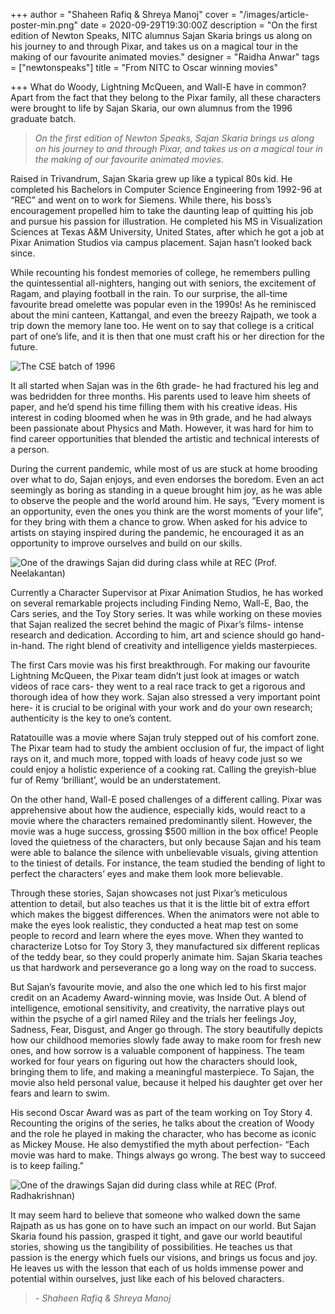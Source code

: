 +++
author = "Shaheen Rafiq & Shreya Manoj"
cover = "/images/article-poster-min.png"
date = 2020-09-29T19:30:00Z
description = "On the first edition of Newton Speaks, NITC alumnus Sajan Skaria brings us along on his journey to and through Pixar, and takes us on a magical tour in the making of our favourite animated movies."
designer = "Raidha Anwar"
tags = ["newtonspeaks"]
title = "From NITC to Oscar winning movies"

+++
What do Woody, Lightning McQueen, and Wall-E have in common? Apart from the fact that they belong to the Pixar family, all these characters were brought to life by Sajan Skaria, our own alumnus from the 1996 graduate batch.

> _On the first edition of Newton Speaks, Sajan Skaria brings us along on his journey to and through Pixar, and takes us on a magical tour in the making of our favourite animated movies._

Raised in Trivandrum, Sajan Skaria grew up like a typical 80s kid. He completed his Bachelors in Computer Science Engineering from 1992-96 at “REC” and went on to work for Siemens. While there, his boss’s encouragement propelled him to take the daunting leap of quitting his job and pursue his passion for illustration. He completed his MS in Visualization Sciences at Texas A&M University, United States, after which he got a job at Pixar Animation Studios via campus placement. Sajan hasn’t looked back since.

While recounting his fondest memories of college, he remembers pulling the quintessential all-nighters, hanging out with seniors, the excitement of Ragam, and playing football in the rain. To our surprise, the all-time favourite bread omelette was popular even in the 1990s! As he reminisced about the mini canteen, Kattangal, and even the breezy Rajpath, we took a trip down the memory lane too. He went on to say that college is a critical part of one’s life, and it is then that one must craft his or her direction for the future.

![](/images/classof96cse.jpg "The CSE batch of 1996")

It all started when Sajan was in the 6th grade- he had fractured his leg and was bedridden for three months. His parents used to leave him sheets of paper, and he’d spend his time filling them with his creative ideas. His interest in coding bloomed when he was in 9th grade, and he had always been passionate about Physics and Math. However, it was hard for him to find career opportunities that blended the artistic and technical interests of a person.

During the current pandemic, while most of us are stuck at home brooding over what to do, Sajan enjoys, and even endorses the boredom. Even an act seemingly as boring as standing in a queue brought him joy, as he was able to observe the people and the world around him. He says, “Every moment is an opportunity, even the ones you think are the worst moments of your life”, for they bring with them a chance to grow. When asked for his advice to artists on staying inspired during the pandemic, he encouraged it as an opportunity to improve ourselves and build on our skills.

![](/images/prof-neelakantan.jpg "One of the drawings Sajan did during class while at REC (Prof. Neelakantan)")

Currently a Character Supervisor at Pixar Animation Studios, he has worked on several remarkable projects including Finding Nemo, Wall-E, Bao, the Cars series, and the Toy Story series. It was while working on these movies that Sajan realized the secret behind the magic of Pixar’s films- intense research and dedication. According to him, art and science should go hand-in-hand. The right blend of creativity and intelligence yields masterpieces.

The first Cars movie was his first breakthrough. For making our favourite Lightning McQueen, the Pixar team didn’t just look at images or watch videos of race cars- they went to a real race track to get a rigorous and thorough idea of how they work. Sajan also stressed a very important point here- it is crucial to be original with your work and do your own research; authenticity is the key to one’s content.

Ratatouille was a movie where Sajan truly stepped out of his comfort zone. The Pixar team had to study the ambient occlusion of fur, the impact of light rays on it, and much more, topped with loads of heavy code just so we could enjoy a holistic experience of a cooking rat. Calling the greyish-blue fur of Remy ‘brilliant’, would be an understatement.

On the other hand, Wall-E posed challenges of a different calling. Pixar was apprehensive about how the audience, especially kids, would react to a movie where the characters remained predominantly silent. However, the movie was a huge success, grossing $500 million in the box office! People loved the quietness of the characters, but only because Sajan and his team were able to balance the silence with unbelievable visuals, giving attention to the tiniest of details. For instance, the team studied the bending of light to perfect the characters’ eyes and make them look more believable.

Through these stories, Sajan showcases not just Pixar’s meticulous attention to detail, but also teaches us that it is the little bit of extra effort which makes the biggest differences. When the animators were not able to make the eyes look realistic, they conducted a heat map test on some people to record and learn where the eyes move. When they wanted to characterize Lotso for Toy Story 3, they manufactured six different replicas of the teddy bear, so they could properly animate him. Sajan Skaria teaches us that hardwork and perseverance go a long way on the road to success.

But Sajan’s favourite movie, and also the one which led to his first major credit on an Academy Award-winning movie, was Inside Out. A blend of intelligence, emotional sensitivity, and creativity, the narrative plays out within the psyche of a girl named Riley and the trials her feelings Joy, Sadness, Fear, Disgust, and Anger go through. The story beautifully depicts how our childhood memories slowly fade away to make room for fresh new ones, and how sorrow is a valuable component of happiness. The team worked for four years on figuring out how the characters should look, bringing them to life, and making a meaningful masterpiece. To Sajan, the movie also held personal value, because it helped his daughter get over her fears and learn to swim.

His second Oscar Award was as part of the team working on Toy Story 4. Recounting the origins of the series, he talks about the creation of Woody and the role he played in making the character, who has become as iconic as Mickey Mouse. He also demystified the myth about perfection- “Each movie was hard to make. Things always go wrong. The best way to succeed is to keep failing.”

![One of the drawings Sajan did during class while at REC (Prof. Radhakrishnan)](/images/prof-radhakrishnan.jpg "One of the drawings Sajan did during class while at REC (Prof. Radhakrishnan)")

It may seem hard to believe that someone who walked down the same Rajpath as us has gone on to have such an impact on our world. But Sajan Skaria found his passion, grasped it tight, and gave our world beautiful stories, showing us the tangibility of possibilities. He teaches us that passion is the energy which fuels our visions, and brings us focus and joy. He leaves us with the lesson that each of us holds immense power and potential within ourselves, just like each of his beloved characters.

> _- Shaheen Rafiq & Shreya Manoj_